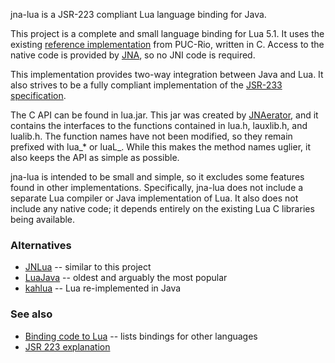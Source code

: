 jna-lua is a JSR-223 compliant Lua language binding for Java.

This project is a complete and small language binding for Lua 5.1. It uses 
the existing [reference implementation](http://lua-users.org/wiki/LuaBinaries) 
from PUC-Rio, written in C. Access to the native code is provided by 
[JNA](https://jna.dev.java.net/), so no JNI code is required. 

This implementation provides two-way integration between Java and Lua. It also 
strives to be a fully compliant implementation of the 
[JSR-233 specification](http://download.oracle.com/docs/cd/E17409_01/javase/6/docs/technotes/guides/scripting/index.html).

The C API can be found in lua.jar. This jar was created by
[JNAerator](http://code.google.com/p/jnaerator/), and it
contains the interfaces to the functions contained in lua.h, lauxlib.h, and
lualib.h. The function names have not been modified, so they remain prefixed 
with lua_* or luaL_. While this makes the method names uglier, it also keeps 
the API as simple as possible.

jna-lua is intended to be small and simple, so it excludes some features found
in other implementations. Specifically, jna-lua does not include a separate Lua 
compiler or Java implementation of Lua. It also does not include any native code;
it depends entirely on the existing Lua C libraries being available.

### Alternatives

* [JNLua](http://www.naef.com/jnlua/) -- similar to this project 
* [LuaJava](http://www.keplerproject.org/luajava/) -- oldest and arguably the most popular
* [kahlua](http://code.google.com/p/kahlua/) -- Lua re-implemented in Java

### See also

* [Binding code to Lua](http://lua-users.org/wiki/BindingCodeToLua) -- lists bindings for other languages
* [JSR 223 explanation](http://java.sun.com/developer/technicalArticles/J2SE/Desktop/scripting/)
